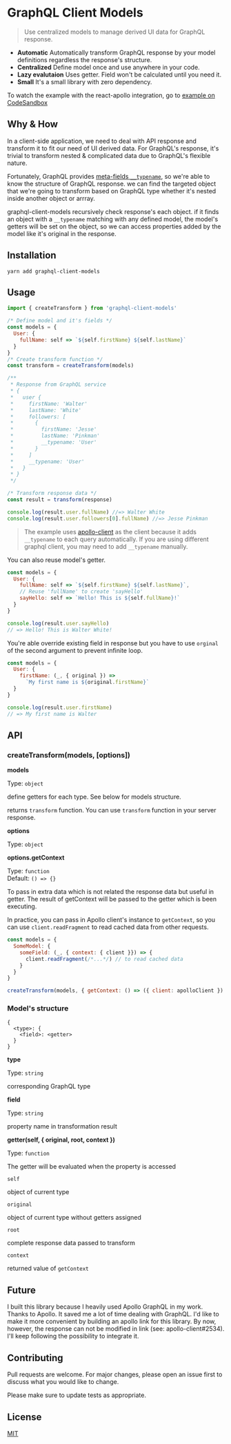 # GraphQL Client Models

> Use centralized models to manage derived UI data for GraphQL response.

- **Automatic** Automatically transform GraphQL response by your model definitions regardless the response's structure.
- **Centralized** Define model once and use anywhere in your code.
- **Lazy evalutaion** Uses getter. Field won't be calculated until you need it.
- **Small** It's a small library with zero dependency.

To watch the example with the react-apollo integration, go to [example on CodeSandbox](https://codesandbox.io/s/graphql-client-models-demo-for-react-apollo-qcfzl)

## Why & How

In a client-side application, we need to deal with API response and transform it to fit our need of UI derived data. For GraphQL's response, it's trivial to transform nested & complicated data due to GraphQL's flexible nature.

Fortunately, GraphQL provides [meta-fields `__typename`](https://graphql.org/learn/queries/#meta-fields), so we're able to know the structure of GraphQL response. we can find the targeted object that we're going to transform based on GraphQL type whether it's nested inside another object or arrray.

graphql-client-models recursively check response's each object. if it finds an object with a `__typename` matching with any defined model, the model's getters will be set on the object, so we can access properties added by the model like it's original in the response.

## Installation

```
yarn add graphql-client-models
```

## Usage

```js
import { createTransform } from 'graphql-client-models'

/* Define model and it's fields */
const models = {
  User: {
    fullName: self => `${self.firstName} ${self.lastName}`
  }
}
/* Create transform function */
const transform = createTransform(models)

/**
 * Response from GraphQL service
 * {
 *   user {
 *     firstName: 'Walter'
 *     lastName: 'White'
 *     followers: [
 *       {
 *         firstName: 'Jesse'
 *         lastName: 'Pinkman'
 *         __typename: 'User'
 *       }
 *     ]
 *     __typename: 'User'
 *   }
 * }
 */

/* Transform response data */
const result = transform(response)

console.log(result.user.fullName) //=> Walter White
console.log(result.user.followers[0].fullName) //=> Jesse Pinkman
```

> The example uses [apollo-client](https://github.com/apollographql/apollo-client) as the client because it adds `__typename` to each query automatically. If you are using different graphql client, you may need to add `__typename` manually.

You can also reuse model's getter.

```js
const models = {
  User: {
    fullName: self => `${self.firstName} ${self.lastName}`,
    // Reuse 'fullName' to create 'sayHello'
    sayHello: self => `Hello! This is ${self.fullName}!`
  }
}

console.log(result.user.sayHello)
// => Hello! This is Walter White!
```

You're able override existing field in response but you have to use `orginal` of the second argument to prevent infinite loop.

```js
const models = {
  User: {
    firstName: (_, { original }) =>
      `My first name is ${original.firstName}`
  }
}

console.log(result.user.firstName)
// => My first name is Walter
```

## API

### createTransform(models, [options])

**models**

Type: `object`

define getters for each type. See below for models structure.

returns `transform` function. You can use `transform` function in your server response.

**options**

Type: `object`

**options.getContext**

Type: `function`<br/>
Default: `() => {}`

To pass in extra data which is not related the response data but useful in getter. The result of getContext will be passed to the getter which is been executing.

In practice, you can pass in Apollo client's instance to `getContext`, so you can use `client.readFragment` to read cached data from other requests.

```js
const models = {
  SomeModel: {
    someField: (_, { context: { client }}) => {
      client.readFragment(/*...*/) // to read cached data
    }
  }
}

createTransform(models, { getContext: () => ({ client: apolloClient }) })
```

### Model's structure

```
{
  <type>: {
    <field>: <getter>
  }
}
```

**type**

Type: `string`

corresponding GraphQL type

**field**

Type: `string`

property name in transformation result

**getter(self, { original, root, context })**

Type: `function`

The getter will be evaluated when the property is accessed

`self`

object of current type

`original`

object of current type without getters assigned

`root`

complete response data passed to transform

`context`

returned value of `getContext`

## Future

I built this library because I heavily used Apollo GraphQL in my work. Thanks to Apollo. It saved me a lot of time dealing with GraphQL. I'd like to make it more convenient by building an apollo link for this library. By now, however, the response can not be modified in link (see: apollo-client#2534). I'll keep following the possibility to integrate it.

## Contributing

Pull requests are welcome. For major changes, please open an issue first to discuss what you would like to change.

Please make sure to update tests as appropriate.

## License

[MIT](https://choosealicense.com/licenses/mit/)
